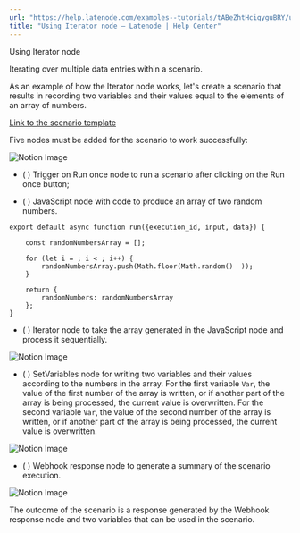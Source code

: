 ```yaml
---
url: "https://help.latenode.com/examples--tutorials/tABeZhtHciqyguBRY/using-iterator-node/DTZDageWimcJrLdGgZE"
title: "Using Iterator node – Latenode | Help Center"
---
```


 Using Iterator node

Iterating over multiple data entries within a scenario.


As an example of how the Iterator node works, let's create a scenario that results in recording two variables and their values equal to the elements of an array of numbers.



[Link to the scenario template](https://app.latenode.com/shared-scenarios/daafdebda)

Five nodes must be added for the scenario to work successfully:

![Notion Image](https://www.notion.so/image/https%A%F%Fprod-files-secure.s.us-west-.amazonaws.com%Ffbefde--fff--dca%Fbcffd-dca--ba-cae%FUntitled.png?table=block&id=d-a--a-dfbced&cache=v)

- (  ) Trigger on Run once node to run a scenario after clicking on the Run once button;

- (  ) JavaScript node with code to produce an array of two random numbers.

```
export default async function run({execution_id, input, data}) {

    const randomNumbersArray = [];

    for (let i = ; i < ; i++) {
        randomNumbersArray.push(Math.floor(Math.random()  ));
    }

    return {
        randomNumbers: randomNumbersArray
    };
}
```

- (  ) Iterator node to take the array generated in the JavaScript node and process it sequentially.

![Notion Image](https://www.notion.so/image/https%A%F%Fprod-files-secure.s.us-west-.amazonaws.com%Ffbefde--fff--dca%Fedeed-f-c-e-bd%FUntitled.png?table=block&id=d-a-a-c-caefa&cache=v)

- (  ) SetVariables node for writing two variables and their values according to the numbers in the array. For the first variable `Var`, the value of the first number of the array is written, or if another part of the array is being processed, the current value is overwritten. For the second variable `Var`, the value of the second number of the array is written, or if another part of the array is being processed, the current value is overwritten.

![Notion Image](https://www.notion.so/image/https%A%F%Fprod-files-secure.s.us-west-.amazonaws.com%Ffbefde--fff--dca%Fbbead-a-b--efaec%FUntitled.png?table=block&id=d-a-df--cfceffcddf&cache=v)

- (  ) Webhook response node to generate a summary of the scenario execution.

![Notion Image](https://www.notion.so/image/https%A%F%Fprod-files-secure.s.us-west-.amazonaws.com%Ffbefde--fff--dca%Febfa-ad-d--dcca%FUntitled.png?table=block&id=d-a-d-b-dfdbfed&cache=v)

The outcome of the scenario is a response generated by the Webhook response node and two variables that can be used in the scenario.